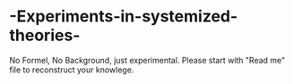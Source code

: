 # -Experiments-in-systemized-theories-
No Formel, No Background, just experimental.
Please start with "Read me" file to reconstruct your knowlege.

